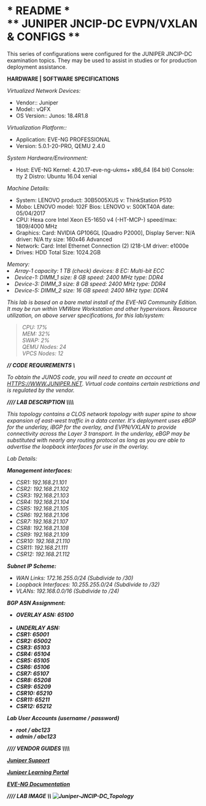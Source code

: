 <h1>* README *<br>
** JUNIPER JNCIP-DC EVPN/VXLAN &amp; CONFIGS **</h1>

This series of configurations were configured for the JUNIPER JNCIP-DC examination topics. They may be used to assist in studies or for production deployment assistance.

<b>HARDWARE | SOFTWARE SPECIFICATIONS </b><p>
<i> Virtualized Network Devices:</i>
<ul>
<li>Vendor:: Juniper</li>
<li>Model:: vQFX</li>
<li>OS Version:: Junos: 18.4R1.8</li>
</ul><p>
<i>Virtualization Platform:: </i>
<ul>
<li>Application: EVE-NG PROFESSIONAL</li>
<li>Version: 5.0.1-20-PRO, QEMU 2.4.0</li>
</ul>
<p>
<i>System Hardware/Environment:</i>
<ul>
<li>Host: 	EVE-NG Kernel: 4.20.17-eve-ng-ukms+ x86_64 (64 bit) Console: tty 2 Distro: Ubuntu 16.04 xenial</li>
</ul>
<i>Machine Details:</i>
<ul>
<li>System: 	  LENOVO product: 30B5005XUS v: ThinkStation P510</li>
<li>Mobo: 	    LENOVO model: 102F Bios: LENOVO v: S00KT40A date: 05/04/2017</li>
<li>CPU:       	Hexa core Intel Xeon E5-1650 v4 (-HT-MCP-) speed/max: 1809/4000 MHz</li>
<li>Graphics:  	Card: NVIDIA GP106GL [Quadro P2000], Display Server: N/A driver: N/A tty size: 160x46 Advanced</li>
<li>Network:   	Card: Intel Ethernet Connection (2) I218-LM driver: e1000e</li>
<li>Drives:    	HDD Total Size: 1024.2GB<br></li>
</ul>
<i>Memory:</li><br>     
<li>Array-1 capacity: 1 TB (check) devices: 8 EC: Multi-bit ECC<br></li>
<li>Device-1: DIMM_1 size: 8 GB speed: 2400 MHz type: DDR4<br></li>
<li>Device-3: DIMM_3 size: 8 GB speed: 2400 MHz type: DDR4<br></li>
<li>Device-5: DIMM_2 size: 16 GB speed: 2400 MHz type: DDR4<br></li>
</ul>
<p>
This lab is based on a bare metal install of the EVE-NG Community Edition. It may be run within VMWare Workstation and other hypervisors. Resource utilization, on above server specifications, for this lab/system:

<p><blockquote>
  CPU: 		    17%<br>
  MEM: 		    32%<br>
  SWAP: 	    2%<br>
  QEMU Nodes: 24<br>
  VPCS Nodes: 12<br>
</blockquote>
<p>

<b>// CODE REQUIREMENTS \\</b>

To obtain the JUNOS code, you will need to create an account at <a target=_blank href="HTTPS://WWW.JUNIPER.NET" rel="nofollow">HTTPS://WWW.JUNIPER.NET</a>. Virtual code contains certain restrictions and is regulated by the vendor.
<p>
<b>//// LAB DESCRIPTION \\\\</b><p>
This topology contains a CLOS network topology with super spine to show expansion of east-west traffic in a data center. It's deployment uses eBGP for the underlay, iBGP for the overlay, and EVPN/VXLAN to provide connectivity across the Layer 3 transport. In the underlay, eBGP may be substituted with nearly any routing protocol as long as you are able to advertise the loopback interfaces for use in the overlay. 
<p>
<i>Lab Details:</i>
<p>
  <b><i>Management interfaces:</i></b>
<ul>
  <li>CSR1: 192.168.21.101<br></li>
  <li>CSR2: 192.168.21.102<br></li>
  <li>CSR3: 192.168.21.103<br></li>
  <li>CSR4: 192.168.21.104<br></li>
  <li>CSR5: 192.168.21.105<br></li>
  <li>CSR6: 192.168.21.106<br></li>
  <li>CSR7: 192.168.21.107<br></li>
  <li>CSR8: 192.168.21.108<br></li>
  <li>CSR9: 192.168.21.109<br></li>
  <li>CSR10: 192.168.21.110<br></li>
  <li>CSR11: 192.168.21.111<br></li>
  <li>CSR12: 192.168.21.112<br></li>
 </ul>
<p>
  <b><i>Subnet IP Scheme:</i></b>
<ul>
  <li>WAN Links: 172.16.255.0/24 (Subdivide to /30)</li>
  <li>Loopback Interfaces: 10.255.255.0/24 (Subdivide to /32)</li>
  <li>VLANs: 192.168.0.0/16 (Subdivide to /24)</li>
</ul>
<p>
<b><i>BGP ASN Assignment:</i><b>
<ul>
  <li>OVERLAY ASN: 65100</li><br>
  <li>UNDERLAY ASN:</li>
      <li>CSR1:  65001</li>
      <li>CSR2:  65002</li>
      <li>CSR3:  65103</li>
      <li>CSR4:  65104</li>
      <li>CSR5:  65105</li>
      <li>CSR6:  65106</li>
      <li>CSR7:  65107</li>
      <li>CSR8:  65208</li>
      <li>CSR9:  65209</li>
      <li>CSR10: 65210</li>
      <li>CSR11: 65211</li>
      <li>CSR12: 65212</li>
   </li>
 </ul>
 <p>
<b><i>Lab User Accounts (username / password)</b></i>
  <ul>
    <li>root / abc123</li>
    <li>admin / abc123</li>
  </ul><p>
<b>//// VENDOR GUIDES \\\\</b>
<p><a target=_blank href="https://support.juniper.net" rel="nofollow">Juniper Support </a></p>
<p><a target=_blank href="https://learningportal.juniper.net" rel="nofollow">Juniper Learning Portal</a></p>
<p><a target=_blank href="https://www.eve-ng.net/index.php/documentation/" rel="nofollow">EVE-NG Documentation</a></p>

<b>//// LAB IMAGE \\\\</b>
![Juniper-JNCIP-DC_Topology](https://user-images.githubusercontent.com/40407552/183499239-0d10b60e-1545-442d-ace8-9a0884e1f88a.png)
